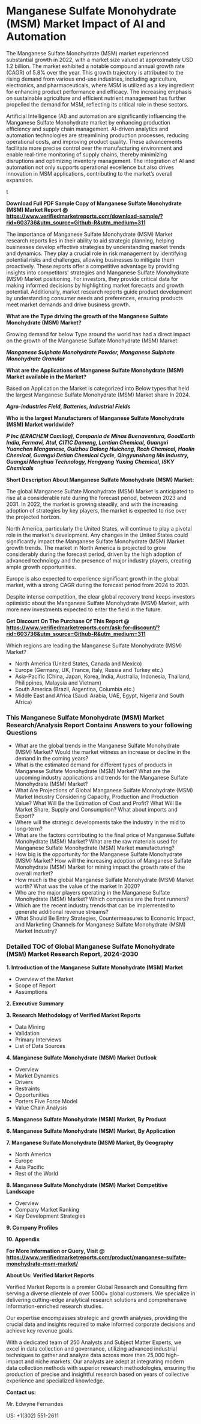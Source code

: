 <meta name="title" content="Global  Manganese Sulfate Monohydrate (MSM) Market Impact of AI and Automation"><meta name="description" content="  The Manganese Sulfate Monohydrate (MSM) market experienced substantial growth in 2022, with a market size valued at approximately USD 1.2 billion. The market exhibit"><meta name="title" content=" Manganese Sulfate Monohydrate (MSM) Market Size, Share, Scope, Trends, Growth, Opportunities, Analysis, Forecast"> <h1>Manganese Sulfate Monohydrate (MSM) Market Impact of AI and Automation</h1> <p>The Manganese Sulfate Monohydrate (MSM) market experienced substantial growth in 2022, with a market size valued at approximately USD 1.2 billion. The market exhibited a notable compound annual growth rate (CAGR) of 5.8% over the year. This growth trajectory is attributed to the rising demand from various end-use industries, including agriculture, electronics, and pharmaceuticals, where MSM is utilized as a key ingredient for enhancing product performance and efficacy. The increasing emphasis on sustainable agriculture and efficient nutrient management has further propelled the demand for MSM, reflecting its critical role in these sectors.</p> <p>Artificial Intelligence (AI) and automation are significantly influencing the Manganese Sulfate Monohydrate market by enhancing production efficiency and supply chain management. AI-driven analytics and automation technologies are streamlining production processes, reducing operational costs, and improving product quality. These advancements facilitate more precise control over the manufacturing environment and enable real-time monitoring of supply chains, thereby minimizing disruptions and optimizing inventory management. The integration of AI and automation not only supports operational excellence but also drives innovation in MSM applications, contributing to the market’s overall expansion.</p> t</p><p id="" class=""><strong>Download Full PDF Sample Copy of Manganese Sulfate Monohydrate (MSM) Market Report @ <a href="https://www.verifiedmarketreports.com/download-sample/?rid=603736&utm_source=Github-R&utm_medium=311" target="_blank">https://www.verifiedmarketreports.com/download-sample/?rid=603736&utm_source=Github-R&utm_medium=311</a></strong></p><p>The importance of&nbsp;Manganese Sulfate Monohydrate (MSM) Market research reports lies in their ability to aid strategic planning, helping businesses develop effective strategies by understanding market trends and dynamics. They play a crucial role in risk management by identifying potential risks and challenges, allowing businesses to mitigate them proactively. These reports offer a competitive advantage by providing insights into competitors' strategies and Manganese Sulfate Monohydrate (MSM) Market positioning. For investors, they provide critical data for making informed decisions by highlighting market forecasts and growth potential. Additionally, market research reports guide product development by understanding consumer needs and preferences, ensuring products meet market demands and drive business growth.</p><p><strong>What are the&nbsp;Type driving the growth of the Manganese Sulfate Monohydrate (MSM) Market?</strong></p><p id="" class="">Growing demand for below Type around the world has had a direct impact on the growth of the Manganese Sulfate Monohydrate (MSM) Market:</p><em><strong>Manganese Sulphate Monohydrate Powder, Manganese Sulphate Monohydrate Granular</strong></em></p><strong>What are the&nbsp;Applications&nbsp;of Manganese Sulfate Monohydrate (MSM) Market available in the Market?</strong></p><p id="" class="">Based on Application the Market is categorized into Below types that held the largest Manganese Sulfate Monohydrate (MSM) Market share In 2024.</p><em><strong>Agro-industries Field, Batteries, Industrial Fields</strong></em></p><strong>Who is the largest Manufacturers of Manganese Sulfate Monohydrate (MSM) Market worldwide?</strong></p><p><em><strong>P Inc (ERACHEM Comilog), Compania de Minas Buenaventura, GoodEarth India, Fermavi, Atul, CITIC Dameng, Lantian Chemical, Guangxi Yuanchen Manganese, Guizhou Dalong Huicheng, Rech Chemical, Haolin Chemical, Guangxi Detian Chemical Cycle, Qingyunshang Mn Industry, Guangxi Menghua Technology, Hengyang Yuxing Chemical, ISKY Chemicals</strong></em></p><p id="" class=""><strong>Short Description About Manganese Sulfate Monohydrate (MSM) Market:</strong></p><p>The global Manganese Sulfate Monohydrate (MSM) Market is anticipated to rise at a considerable rate during the forecast period, between 2023 and 2031. In 2022, the market is growing steadily, and with the increasing adoption of strategies by key players, the market is expected to rise over the projected horizon.</p><p>North America, particularly the United States, will continue to play a pivotal role in the market's development. Any changes in the United States could significantly impact the Manganese Sulfate Monohydrate (MSM) Market growth trends. The market in North America is projected to grow considerably during the forecast period, driven by the high adoption of advanced technology and the presence of major industry players, creating ample growth opportunities.</p><p>Europe is also expected to experience significant growth in the global market, with a strong CAGR during the forecast period from 2024 to 2031.</p><p>Despite intense competition, the clear global recovery trend keeps investors optimistic about the Manganese Sulfate Monohydrate (MSM) Market, with more new investments expected to enter the field in the future.</p><p id="" class=""><strong>Get Discount On The Purchase Of This Report @ <a href="https://www.verifiedmarketreports.com/ask-for-discount/?rid=603736&utm_source=Github-R&utm_medium=311" target="_blank">https://www.verifiedmarketreports.com/ask-for-discount/?rid=603736&utm_source=Github-R&utm_medium=311</a></strong></p>Which regions are leading the Manganese Sulfate Monohydrate (MSM) Market?</p><ul><li>North America (United States, Canada and Mexico)</li><li>Europe (Germany, UK, France, Italy, Russia and Turkey etc.)</li><li>Asia-Pacific (China, Japan, Korea, India, Australia, Indonesia, Thailand, Philippines, Malaysia and Vietnam)</li><li>South America (Brazil, Argentina, Columbia etc.)</li><li>Middle East and Africa (Saudi Arabia, UAE, Egypt, Nigeria and South Africa)</li></ul><h3 id="" class="">This Manganese Sulfate Monohydrate (MSM) Market Research/Analysis Report Contains Answers to your following Questions</h3><ul><li>What are the global trends in the Manganese Sulfate Monohydrate (MSM) Market? Would the market witness an increase or decline in the demand in the coming years?</li><li>What is the estimated demand for different types of products in Manganese Sulfate Monohydrate (MSM) Market? What are the upcoming industry applications and trends for the Manganese Sulfate Monohydrate (MSM) Market?</li><li>What Are Projections of Global Manganese Sulfate Monohydrate (MSM) Market Industry Considering Capacity, Production and Production Value? What Will Be the Estimation of Cost and Profit? What Will Be Market Share, Supply and Consumption? What about imports and Export?</li><li>Where will the strategic developments take the industry in the mid to long-term?</li><li>What are the factors contributing to the final price of Manganese Sulfate Monohydrate (MSM) Market? What are the raw materials used for Manganese Sulfate Monohydrate (MSM) Market manufacturing?</li><li>How big is the opportunity for the Manganese Sulfate Monohydrate (MSM) Market? How will the increasing adoption of Manganese Sulfate Monohydrate (MSM) Market for mining impact the growth rate of the overall market?</li><li>How much is the global Manganese Sulfate Monohydrate (MSM) Market worth? What was the value of the market In 2020?</li><li>Who are the major players operating in the Manganese Sulfate Monohydrate (MSM) Market? Which companies are the front runners?</li><li>Which are the recent industry trends that can be implemented to generate additional revenue streams?</li><li>What Should Be Entry Strategies, Countermeasures to Economic Impact, and Marketing Channels for Manganese Sulfate Monohydrate (MSM) Market Industry?</li></ul><h3 id="" class="">Detailed TOC of Global Manganese Sulfate Monohydrate (MSM) Market Research Report, 2024-2030</h3><p id="" class=""><strong>1. Introduction of the Manganese Sulfate Monohydrate (MSM) Market</strong></p><ul><li>Overview of the Market</li><li>Scope of Report</li><li>Assumptions</li></ul><p id="" class=""><strong>2. Executive Summary</strong></p><p id="" class=""><strong>3. Research Methodology of Verified Market Reports</strong></p><ul><li>Data Mining</li><li>Validation</li><li>Primary Interviews</li><li>List of Data Sources</li></ul><p id="" class=""><strong>4. Manganese Sulfate Monohydrate (MSM) Market Outlook</strong></p><ul><li>Overview</li><li>Market Dynamics</li><li>Drivers</li><li>Restraints</li><li>Opportunities</li><li>Porters Five Force Model</li><li>Value Chain Analysis</li></ul><p id="" class=""><strong>5. Manganese Sulfate Monohydrate (MSM) Market, By Product</strong></p><p id="" class=""><strong>6. Manganese Sulfate Monohydrate (MSM) Market, By Application</strong></p><p id="" class=""><strong>7. Manganese Sulfate Monohydrate (MSM) Market, By Geography</strong></p><ul><li>North America</li><li>Europe</li><li>Asia Pacific</li><li>Rest of the World</li></ul><p id="" class=""><strong>8. Manganese Sulfate Monohydrate (MSM) Market Competitive Landscape</strong></p><ul><li>Overview</li><li>Company Market Ranking</li><li>Key Development Strategies</li></ul><p id="" class=""><strong>9. Company Profiles</strong></p><p id="" class=""><strong>10. Appendix</strong></p><p id="" class=""><strong>For More Information or Query, Visit @ <a href="https://www.verifiedmarketreports.com/product/manganese-sulfate-monohydrate-msm-market/" target="_blank">https://www.verifiedmarketreports.com/product/manganese-sulfate-monohydrate-msm-market/</a></strong></p><p id="" class=""><strong>About Us: Verified Market Reports</strong></p><p id="" class="">Verified Market Reports is a premier Global Research and Consulting firm serving a diverse clientele of over 5000+ global customers. We specialize in delivering cutting-edge analytical research solutions and comprehensive information-enriched research studies.</p><p id="" class="">Our expertise encompasses strategic and growth analyses, providing the crucial data and insights required to make informed corporate decisions and achieve key revenue goals.</p><p id="" class="">With a dedicated team of 250 Analysts and Subject Matter Experts, we excel in data collection and governance, utilizing advanced industrial techniques to gather and analyze data across more than 25,000 high-impact and niche markets. Our analysts are adept at integrating modern data collection methods with superior research methodologies, ensuring the production of precise and insightful research based on years of collective experience and specialized knowledge.</p><p id="" class=""><strong>Contact us:</strong></p><p id="" class="">Mr. Edwyne Fernandes</p><p id="" class="">US: +1(302) 551-2611</p>